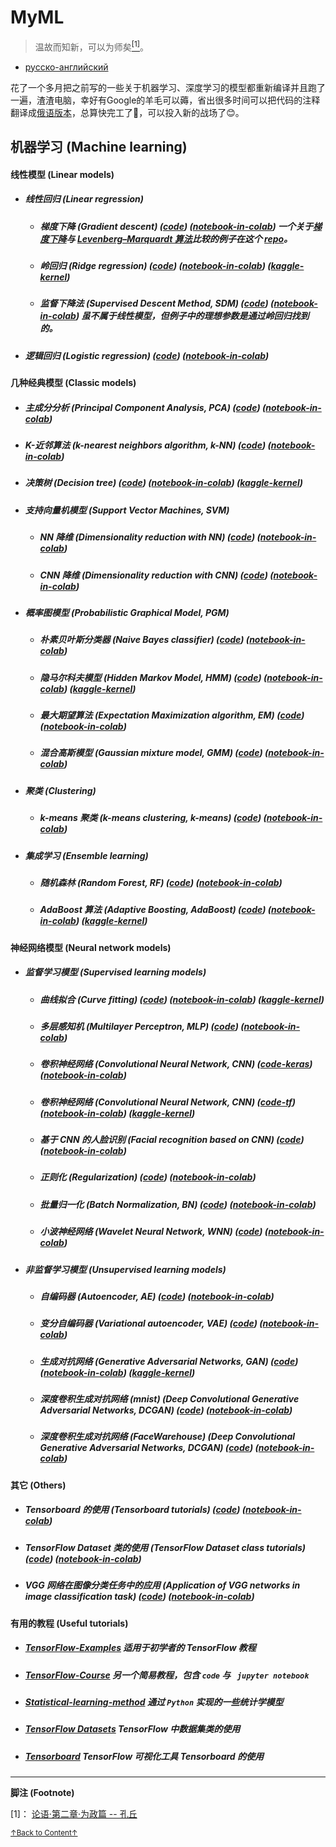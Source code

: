# MyML

> 温故而知新，可以为师矣<a href='#fn1' name='fn1b'><sup>[1]</sup></a>。
- [русско-английский](README_RU.md)

花了一个多月把之前写的一些关于机器学习、深度学习的模型都重新编译并且跑了一遍，渣渣电脑，幸好有Google的羊毛可以薅，省出很多时间可以把代码的注释翻译成[俄语版本](README_RU.md)，总算快完工了🤣，可以投入新的战场了😊。

## 机器学习 (Machine learning)

#### 线性模型 (Linear models)
- ##### 线性回归 (Linear regression)
    + ##### 梯度下降 (Gradient descent) ([code](codes/Linear_models/linear_regression.py)) ([notebook-in-colab](notebooks(colab)/Linear_models/linear_regression.ipynb)) 一个关于[梯度下降](https://en.wikipedia.org/wiki/Gradient_descent)与 [Levenberg–Marquardt 算法](https://en.wikipedia.org/wiki/Levenberg%E2%80%93Marquardt_algorithm)比较的例子在这个 [repo](https://github.com/jswanglp/Levenberg-Marquardt-algorithm/blob/master/README.pdf)。
    + ##### 岭回归 (Ridge regression) ([code](codes/Linear_models/RR.py)) ([notebook-in-colab](notebooks(colab)/Linear_models/RR.ipynb)) ([kaggle-kernel](https://www.kaggle.com/jswanglp/ridge-regression))
    + ##### 监督下降法 (Supervised Descent Method, SDM) ([code]()) ([notebook-in-colab]()) 虽不属于线性模型，但例子中的理想参数是通过岭回归找到的。
- ##### 逻辑回归 (Logistic regression) ([code](codes/Linear_models/logistic_regression.py)) ([notebook-in-colab](notebooks(colab)/Linear_models/logistic_regression.ipynb))

#### 几种经典模型 (Classic models)
- ##### 主成分分析 (Principal Component Analysis, PCA) ([code](codes/Classic_models/PCA.py)) ([notebook-in-colab](notebooks(colab)/Classic_models/PCA.ipynb))
- ##### K-近邻算法 (k-nearest neighbors algorithm, k-NN) ([code](codes/Classic_models/KNN_main.py)) ([notebook-in-colab](notebooks(colab)/Classic_models/KNN.ipynb))
- ##### 决策树 (Decision tree) ([code](codes/Classic_models/Decision_tree.py)) ([notebook-in-colab](notebooks(colab)/Classic_models/Decision_tree.ipynb)) ([kaggle-kernel](https://www.kaggle.com/jswanglp/decision-tree))
- ##### 支持向量机模型 (Support Vector Machines, SVM)
    + ##### NN 降维 (Dimensionality reduction with NN) ([code](codes/Classic_models/linear_SVM.py)) ([notebook-in-colab](notebooks(colab)/Classic_models/linear_SVM.ipynb))
    + ##### CNN 降维 (Dimensionality reduction with CNN) ([code](codes/Classic_models/linear_SVM(CNN).py)) ([notebook-in-colab](notebooks(colab)/Classic_models/linear_SVM(CNN).ipynb))
- ##### 概率图模型 (Probabilistic Graphical Model, PGM)
    + ##### 朴素贝叶斯分类器 (Naive Bayes classifier) ([code](codes/Classic_models/NB.py)) ([notebook-in-colab](notebooks(colab)/Classic_models/NB.ipynb))
    + ##### 隐马尔科夫模型 (Hidden Markov Model, HMM) ([code](codes/Classic_models/HMM.py)) ([notebook-in-colab](notebooks(colab)/Classic_models/HMM.ipynb)) ([kaggle-kernel](https://www.kaggle.com/jswanglp/hmm-gaussian))
    + ##### 最大期望算法 (Expectation Maximization algorithm, EM) ([code](codes/Classic_models/EM.py)) ([notebook-in-colab](notebooks(colab)/Classic_models/EM.ipynb))
    + ##### 混合高斯模型 (Gaussian mixture model, GMM) ([code](codes/Classic_models/GMM.py)) ([notebook-in-colab](notebooks(colab)/Classic_models/GMM.ipynb))
- ##### 聚类 (Clustering)
    + ##### k-means 聚类 (k-means clustering, k-means) ([code](codes/Classic_models/kmeans.py)) ([notebook-in-colab](notebooks(colab)/Classic_models/kmeans.ipynb))
- ##### 集成学习 (Ensemble learning)
    + ##### 随机森林 (Random Forest, RF) ([code](codes/Classic_models/RF.py)) ([notebook-in-colab](notebooks(colab)/Classic_models/RF.ipynb))
    + ##### AdaBoost 算法 (Adaptive Boosting, AdaBoost) ([code](codes/Classic_models/Adaboost_main.py)) ([notebook-in-colab](notebooks(colab)/Classic_models/Adaboost.ipynb)) ([kaggle-kernel](https://www.kaggle.com/jswanglp/adaboost))

#### 神经网络模型 (Neural network models)
- ##### 监督学习模型 (Supervised learning models)
    + ##### 曲线拟合 (Curve fitting) ([code](codes/Neural_network_models/Supervised_learning_models/curve_fitting.py)) ([notebook-in-colab](notebooks(colab)/Neural_network_models/Supervised_learning_models/curve_fitting.ipynb)) ([kaggle-kernel](https://www.kaggle.com/jswanglp/curve-fitting))
    + ##### 多层感知机 (Multilayer Perceptron, MLP) ([code](codes/Neural_network_models/Supervised_learning_models/MLP.py)) ([notebook-in-colab](notebooks(colab)/Neural_network_models/Supervised_learning_models/MLP.ipynb))
    + ##### 卷积神经网络 (Convolutional Neural Network, CNN) ([code-keras](codes/Neural_network_models/Supervised_learning_models/CNN_keras.py)) ([notebook-in-colab](notebooks(colab)/Neural_network_models/Supervised_learning_models/CNN_keras.ipynb))
    + ##### 卷积神经网络 (Convolutional Neural Network, CNN) ([code-tf](codes/Neural_network_models/Supervised_learning_models/CNN_tf.py)) ([notebook-in-colab](notebooks(colab)/Neural_network_models/Supervised_learning_models/CNN_tf.ipynb)) ([kaggle-kernel](https://www.kaggle.com/jswanglp/cnn-tf))
    + ##### 基于 CNN 的人脸识别 (Facial recognition based on CNN) ([code](codes/Neural_network_models/Supervised_learning_models/Facial_recognition.py)) ([notebook-in-colab](notebooks(colab)/Neural_network_models/Supervised_learning_models/Facial_recognition.ipynb))
    + ##### 正则化 (Regularization) ([code](codes/Neural_network_models/Supervised_learning_models/Facial_recognition_l2.py)) ([notebook-in-colab](notebooks(colab)/Neural_network_models/Supervised_learning_models/Facial_recognition_l2.ipynb))
    + ##### 批量归一化 (Batch Normalization, BN) ([code](codes/Neural_network_models/Supervised_learning_models/Facial_recognition_bn.py)) ([notebook-in-colab](notebooks(colab)/Neural_network_models/Supervised_learning_models/Facial_recognition_bn.ipynb))
    + ##### 小波神经网络 (Wavelet Neural Network, WNN) ([code](codes/Neural_network_models/Supervised_learning_models/WNN.py)) ([notebook-in-colab](notebooks(colab)/Neural_network_models/Supervised_learning_models/WNN.ipynb))
- ##### 非监督学习模型 (Unsupervised learning models)
    + ##### 自编码器 (Autoencoder, AE) ([code](codes/Neural_network_models/Unsupervised_learning_models/AE.py)) ([notebook-in-colab](notebooks(colab)/Neural_network_models/Unsupervised_learning_models/AE.ipynb))
    + ##### 变分自编码器 (Variational autoencoder, VAE) ([code](codes/Neural_network_models/Unsupervised_learning_models/VAE.py)) ([notebook-in-colab](notebooks(colab)/Neural_network_models/Unsupervised_learning_models/VAE.ipynb))
    + ##### 生成对抗网络 (Generative Adversarial Networks, GAN) ([code](codes/Neural_network_models/Unsupervised_learning_models/GAN.py)) ([notebook-in-colab](notebooks(colab)/Neural_network_models/Unsupervised_learning_models/GAN.ipynb)) ([kaggle-kernel](https://www.kaggle.com/jswanglp/gan-tf))
    + ##### 深度卷积生成对抗网络 (mnist) (Deep Convolutional Generative Adversarial Networks, DCGAN) ([code](codes/Neural_network_models/Unsupervised_learning_models/DCGAN.py)) ([notebook-in-colab](notebooks(colab)/Neural_network_models/Unsupervised_learning_models/DCGAN.ipynb))
    + ##### 深度卷积生成对抗网络 (FaceWarehouse) (Deep Convolutional Generative Adversarial Networks, DCGAN) ([code](codes/Neural_network_models/Unsupervised_learning_models/DCGAN_for_faces.py)) ([notebook-in-colab](notebooks(colab)/Neural_network_models/Unsupervised_learning_models/DCGAN_for_faces.ipynb))

#### 其它 (Others)
- ##### Tensorboard 的使用 (Tensorboard tutorials) ([code](codes/Others/tensorboard_tutorials.py)) ([notebook-in-colab](notebooks(colab)/Others/tensorboard_tutorials.ipynb))
- ##### TensorFlow Dataset 类的使用 (TensorFlow Dataset class tutorials) ([code](codes/Others/Dataset_tutorials.py)) ([notebook-in-colab](notebooks(colab)/Others/Dataset_tutorials.ipynb))
- ##### VGG 网络在图像分类任务中的应用 (Application of VGG networks in image classification task) ([code](codes/Others/VGG16.py)) ([notebook-in-colab](notebooks(colab)/Others/VGG16.ipynb))

#### 有用的教程 (Useful tutorials)

- ##### [TensorFlow-Examples](https://github.com/aymericdamien/TensorFlow-Examples) 适用于初学者的 TensorFlow 教程
- ##### [TensorFlow-Course](https://github.com/machinelearningmindset/TensorFlow-Course) 另一个简易教程，包含 `code` 与 ` jupyter notebook`
- ##### [Statistical-learning-method](https://github.com/wzyonggege/statistical-learning-method) 通过 `Python` 实现的一些统计学模型
- ##### [TensorFlow Datasets](https://github.com/tensorflow/datasets) TensorFlow 中数据集类的使用
- ##### [Tensorboard](https://github.com/tensorflow/tensorboard) TensorFlow 可视化工具 Tensorboard 的使用

-----
**脚注 (Footnote)**

<a name='fn1'>[1]</a>： [论语·第二章·为政篇 -- 孔丘](http://www.guoxue.com/book/lunyu/0002.htm)

<a href='#fn1b'><small>↑Back to Content↑</small></a>